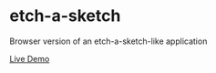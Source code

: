 # etch-a-sketch
Browser version of an etch-a-sketch-like application

[Live Demo](https://palleet.github.io/etch-a-sketch/)
